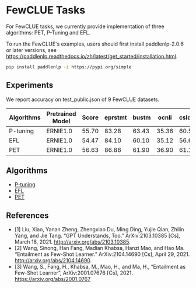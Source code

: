 # FewCLUE Tasks

For FewCLUE tasks, we currently provide implementation of three algorithms: PET, P-Tuning and EFL.  

To run the FewCLUE's examples, users should first install paddlenlp-2.0.6 or later versions, see https://paddlenlp.readthedocs.io/zh/latest/get_started/installation.html.
```bash
pip install paddlenlp -i https://pypi.org/simple
```

## Experiments
We report accuracy on test_public.json of 9 FewCLUE datasets.

| Algorithms | Pretrained Model | Score  | eprstmt  | bustm  | ocnli  | csldcp  | tnews  |  cluewsc | iflytek | csl | chid |
| ------------ | ------------ | ------------ | ------------ | ------------ | ------------ | ------------ | ------------ | ------------ |------------ | ------------ | ---------- |
| P-tuning  | ERNIE1.0  | 55.70 | 83.28  | 63.43  | 35.36  | 60.54  | 50.02  | 54.51  | 50.14 | 54.93 | 41.16 |
| EFL       | ERNIE1.0  | 54.47 | 84.10  | 60.10  | 35.12  | 56.61  | 56.57  | 53.59  | 46.37 | 61.21 | 36.56 |
| PET       | ERNIE1.0  | 56.63 | 86.88  | 61.90  | 36.90  | 61.10  | 56.51  | 55.02  | 50.31 | 59.72 | 41.35 |

## Algorithms
- [P-tuning](./p-tuning)
- [EFL](./efl)
- [PET](./pet)

## References

- [1] Liu, Xiao, Yanan Zheng, Zhengxiao Du, Ming Ding, Yujie Qian, Zhilin Yang, and Jie Tang. “GPT Understands, Too.” ArXiv:2103.10385 [Cs], March 18, 2021. http://arxiv.org/abs/2103.10385.
- [2] Wang, Sinong, Han Fang, Madian Khabsa, Hanzi Mao, and Hao Ma. “Entailment as Few-Shot Learner.” ArXiv:2104.14690 [Cs], April 29, 2021. http://arxiv.org/abs/2104.14690.
- [3] Wang, S., Fang, H., Khabsa, M., Mao, H., and Ma, H., “Entailment as Few-Shot Learner”, ArXiv:2001.07676 [Cs], 2021. https://arxiv.org/abs/2001.0767
